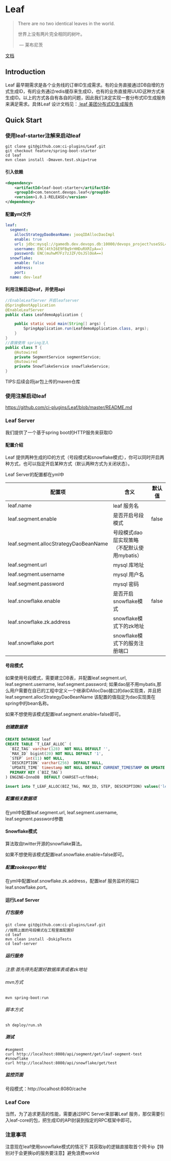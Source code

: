 # Leaf

> There are no two identical leaves in the world.
>
> 世界上没有两片完全相同的树叶。
>
> ​								— 莱布尼茨

[文档](./README.md)

## Introduction

Leaf 最早期需求是各个业务线的订单ID生成需求。有的业务直接通过DB自增的方式生成ID，有的业务通过redis缓存来生成ID，也有的业务直接用UUID这种方式来生成ID。以上的方式各自有各自的问题，因此我们决定实现一套分布式ID生成服务来满足需求。具体Leaf 设计文档见：[ leaf 美团分布式ID生成服务 ](https://tech.meituan.com/MT_Leaf.html )

## Quick Start

### 使用leaf-starter注解来启动leaf

```shell script
git clone git@github.com:ci-plugins/Leaf.git
git checkout feature/spring-boot-starter
cd leaf
mvn clean install -Dmaven.test.skip=true 
```
#### 引入依赖
```xml
<dependency>
	<artifactId>leaf-boot-starter</artifactId>
    <groupId>com.tencent.devops.leaf</groupId>
    <version>1.0.1-RELEASE</version>
</dependency>
```
#### 配置yml文件
```yml
leaf:
  segment:
    allocStrategyDaoBeanName: jooqIDAllocDaoImpl
    enable: true
    url: jdbc:mysql://gamedb.dev.devops.db:10000/devops_project?useSSL=false&autoReconnect=true&serverTimezone=GMT%2B8&useUnicode=true&characterEncoding=utf8&allowMultiQueries=true
    username: ENC(4thI6E9FBq9rHHDuRXRIyA==)
    password: ENC(muhwM7Fz7zJZF/OsJSlOoA==)
  snowflake:
    enable: false
    address: 
    port:
  name: dev-leaf
```
#### 利用注解启动leaf，并使用api
```java
//EnableLeafServer 开启leafserver
@SpringBootApplication
@EnableLeafServer
public class LeafdemoApplication {

	public static void main(String[] args) {
		SpringApplication.run(LeafdemoApplication.class, args);
	}
}
//直接使用 spring注入
public class T {
    @Autowired
    private SegmentService segmentService;
    @Autowired
    private SnowflakeService snowflakeService;
}
```

TIPS:后续会将jar包上传的maven仓库

### 使用注解启动leaf
https://github.com/ci-plugins/Leaf/blob/master/README.md

### Leaf Server

我们提供了一个基于spring boot的HTTP服务来获取ID


#### 配置介绍

Leaf 提供两种生成的ID的方式（号段模式和snowflake模式），你可以同时开启两种方式，也可以指定开启某种方式（默认两种方式为关闭状态）。

Leaf Server的配置都在yml中

| 配置项                    | 含义                          | 默认值 |
| ------------------------- | ----------------------------- | ------ |
| leaf.name                 | leaf 服务名                   |        |
| leaf.segment.enable       | 是否开启号段模式              | false  |
| leaf.segment.allocStrategyDaoBeanName       | 号段模式dao层实现策略（不配默认使用mybatis）              |   |
| leaf.segment.url             | mysql 库地址                  |        |
| leaf.segment.username        | mysql 用户名                  |        |
| leaf.segment.password        | mysql 密码                    |        |
| leaf.snowflake.enable     | 是否开启snowflake模式         | false  |
| leaf.snowflake.zk.address | snowflake模式下的zk地址       |        |
| leaf.snowflake.port       | snowflake模式下的服务注册端口 |        |

#### 号段模式

如果使用号段模式，需要建立DB表，并配置leaf.segment.url, leaf.segment.username, leaf.segment.password;
如果dao层不用mybatis,那么用户需要在自已的工程中定义一个继承IDAllocDao接口的dao实现类，并且把leaf.segment.allocStrategyDaoBeanName
该配置的值指定为dao实现类在spring中的bean名称。

如果不想使用该模式配置leaf.segment.enable=false即可。

##### 创建数据表

```sql
CREATE DATABASE leaf
CREATE TABLE `T_LEAF_ALLOC` (
  `BIZ_TAG` varchar(128)  NOT NULL DEFAULT '',
  `MAX_ID` bigint(20) NOT NULL DEFAULT '1',
  `STEP` int(11) NOT NULL,
  `DESCRIPTION` varchar(256)  DEFAULT NULL,
  `UPDATE_TIME` timestamp NOT NULL DEFAULT CURRENT_TIMESTAMP ON UPDATE CURRENT_TIMESTAMP,
  PRIMARY KEY (`BIZ_TAG`)
) ENGINE=InnoDB  DEFAULT CHARSET=utf8mb4;

insert into T_LEAF_ALLOC(BIZ_TAG, MAX_ID, STEP, DESCRIPTION) values('leaf-segment-test', 1, 2000, 'Test leaf Segment Mode Get Id')
```

##### 配置相关数据项

在yml中配置leaf.segment.url, leaf.segment.username, leaf.segment.password参数

#### Snowflake模式

算法取自twitter开源的snowflake算法。

如果不想使用该模式配置leaf.snowflake.enable=false即可。

##### 配置zookeeper地址

在yml中配置leaf.snowflake.zk.address，配置leaf 服务监听的端口leaf.snowflake.port。
#### 运行Leaf Server

##### 打包服务

```shell
git clone git@github.com:ci-plugins/Leaf.git
//按照上面的号段模式在工程里面配置好
cd leaf
mvn clean install -DskipTests
cd leaf-server
```

##### 运行服务

*注意:首先得先配置好数据库表或者zk地址*
###### mvn方式

```shell
mvn spring-boot:run
```

###### 脚本方式

```shell
sh deploy/run.sh
```
##### 测试

```shell
#segment
curl http://localhost:8080/api/segment/get/leaf-segment-test
#snowflake
curl http://localhost:8080/api/snowflake/get/test
```

##### 监控页面

号段模式：http://localhost:8080/cache

### Leaf Core

当然，为了追求更高的性能，需要通过RPC Server来部署Leaf 服务，那仅需要引入leaf-core的包，把生成ID的API封装到指定的RPC框架中即可。

### 注意事项
注意现在leaf使用snowflake模式的情况下 其获取ip的逻辑直接取首个网卡ip【特别对于会更换ip的服务要注意】避免浪费workId
